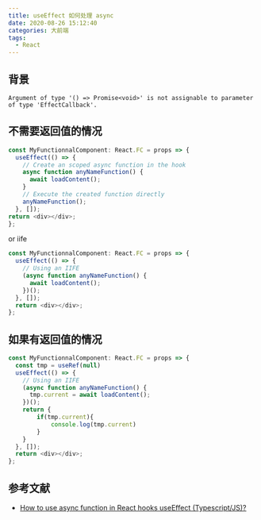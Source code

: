 ```yaml
---
title: useEffect 如何处理 async
date: 2020-08-26 15:12:40
categories: 大前端
tags: 
  - React
---
```


## 背景

```
Argument of type '() => Promise<void>' is not assignable to parameter of type 'EffectCallback'.
```

<!-- more -->

## 不需要返回值的情况

```js
const MyFunctionnalComponent: React.FC = props => {
  useEffect(() => {
    // Create an scoped async function in the hook
    async function anyNameFunction() {
      await loadContent();
    }
    // Execute the created function directly
    anyNameFunction();
  }, []);
return <div></div>;
};
```

or iife

```js
const MyFunctionnalComponent: React.FC = props => {
  useEffect(() => {
    // Using an IIFE
    (async function anyNameFunction() {
      await loadContent();
    })();
  }, []);
  return <div></div>;
};
```

## 如果有返回值的情况

```js
const MyFunctionnalComponent: React.FC = props => {
  const tmp = useRef(null)
  useEffect(() => {
    // Using an IIFE
    (async function anyNameFunction() {
      tmp.current = await loadContent();
    })();
    return {
        if(tmp.current){
            console.log(tmp.current)
        }
    }
  }, []);
  return <div></div>;
};
```

## 参考文献

- [How to use async function in React hooks useEffect (Typescript/JS)?](https://medium.com/javascript-in-plain-english/how-to-use-async-function-in-react-hook-useeffect-typescript-js-6204a788a435)

